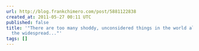 ```yaml
---
url: http://blog.frankchimero.com/post/5881122838
created_at: 2011-05-27 00:11 UTC
published: false
title: '"There are too many shoddy, unconsidered things in the world already. Given
  the widespread..."'
tags: []
---
```



